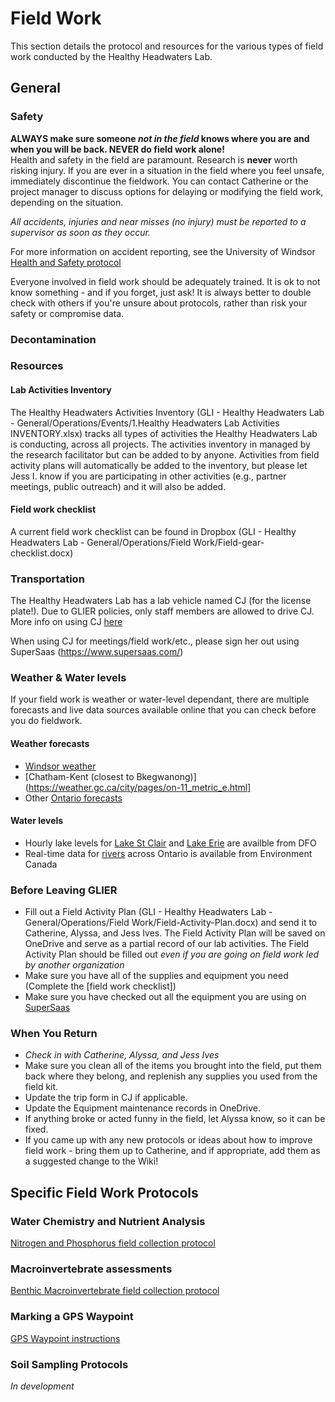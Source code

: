 # Field Work
This section details the protocol and resources for the various types of field work conducted by the Healthy Headwaters Lab.

## General
### Safety
**ALWAYS make sure someone *not in the field* knows where you are and when you will be back. NEVER do field work alone!**    
Health and safety in the field are paramount. Research is **never** worth risking injury. If you are ever in a situation in the field where you feel unsafe, immediately discontinue the fieldwork. You can contact Catherine or the project manager to discuss options for delaying or modifying the field work, depending on the situation.  
  
  *All accidents, injuries and near misses (no injury) must be reported to a supervisor as soon as they occur.*  
  
For more information on accident reporting, see the University of Windsor [Health and Safety protocol](http://www1.uwindsor.ca/safety/report-an-accident)
  
Everyone involved in field work should be adequately trained. It is ok to not know something - and if you forget, just ask! It is always better to double check with others if you're unsure about protocols, rather than risk your safety or compromise data.

### Decontamination

### Resources 
#### Lab Activities Inventory 
The Healthy Headwaters Activities Inventory (GLI - Healthy Headwaters Lab - General/Operations/Events/1.Healthy Headwaters Lab Activities INVENTORY.xlsx) tracks all types of activities the Healthy Headwaters Lab is conducting, across all projects. The activities inventory in managed by the research facilitator but can be added to by anyone. Activities from field activity plans will automatically be added to the inventory, but please let Jess I. know if you are participating in other activities (e.g., partner meetings, public outreach) and it will also be added.

#### Field work checklist 
A current field work checklist can be found in Dropbox (GLI - Healthy Headwaters Lab - General/Operations/Field Work/Field-gear-checklist.docx)

### Transportation
The Healthy Headwaters Lab has a lab vehicle named CJ (for the license plate!). Due to GLIER policies, only staff members are allowed to drive CJ. More info on using CJ [here](/Equipment/CJ.md)   
  
When using CJ for meetings/field work/etc., please sign her out using SuperSaas (https://www.supersaas.com/)

### Weather & Water levels
If your field work is weather or water-level dependant, there are multiple forecasts and live data sources available online that you can check before you do fieldwork.

#### Weather forecasts
* [Windsor weather](https://weather.gc.ca/city/pages/on-94_metric_e.html)
* [Chatham-Kent (closest to Bkegwanong)](https://weather.gc.ca/city/pages/on-11_metric_e.html]
* Other [Ontario forecasts](https://weather.gc.ca/forecast/canada/index_e.html?id=ON)

#### Water levels
* Hourly lake levels for [Lake St Clair](https://waterlevels.gc.ca/eng/find/zone/43) and [Lake Erie](https://waterlevels.gc.ca/eng/find/zone/44) are availble from DFO
* Real-time data for [rivers](https://wateroffice.ec.gc.ca/google_map/google_map_e.html?map_type=real_time&search_type=region&region=ONT) across Ontario is available from Environment Canada

### Before Leaving GLIER
* Fill out a Field Activity Plan (GLI - Healthy Headwaters Lab - General/Operations/Field Work/Field-Activity-Plan.docx) and send it to Catherine, Alyssa, and Jess Ives.  The Field Activity Plan will be saved on OneDrive and serve as a partial record of our lab activities. The Field Activity Plan should be filled out *even if you are going on field work led by another organization*
* Make sure you have all of the supplies and equipment you need (Complete the [field work checklist])
* Make sure you have checked out all the equipment you are using on [SuperSaas](https://www.supersaas.com/)

### When You Return
* *Check in with Catherine, Alyssa, and Jess Ives*
* Make sure you clean all of the items you brought into the field, put them back where they belong, and replenish any supplies you used from the field kit. 
* Update the trip form in CJ if applicable.
* Update the Equipment maintenance records in OneDrive.
* If anything broke or acted funny in the field, let Alyssa know, so it can be fixed.
* If you came up with any new protocols or ideas about how to improve field work - bring them up to Catherine, and if appropriate, add them as a suggested change to the Wiki! 

## Specific Field Work Protocols
### Water Chemistry and Nutrient Analysis
[Nitrogen and Phosphorus field collection protocol](https://docs.google.com/document/d/1J_-WImrmv6p-hizuntN9HVxZ-ySU926bhYRPW6SIpNI/edit)

### Macroinvertebrate assessments
[Benthic Macroinvertebrate field collection protocol](https://docs.google.com/document/d/1_NvGkawBGawIfpX97cR8aQUd71aNrD4YaAPWJFsjoGA/edit)

### Marking a GPS Waypoint
[GPS Waypoint instructions](/Protocols/SOP-Mark-Waypoint.docx)

### Soil Sampling Protocols
*In development*
